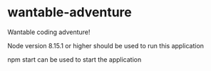 # wantable-adventure
Wantable coding adventure!

Node version 8.15.1 or higher should be used to run this application

npm start can be used to start the application
